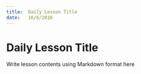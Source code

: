 ```yaml
---
title:  Daily Lesson Title
date:   16/6/2016
---
```


# Daily Lesson Title

Write lesson contents using Markdown format here